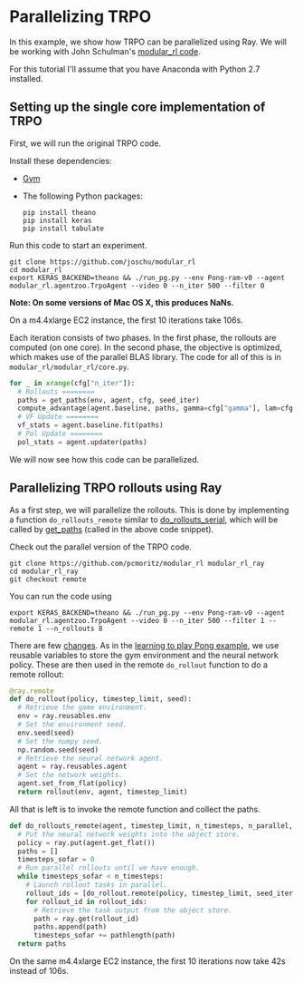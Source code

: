 # Parallelizing TRPO

In this example, we show how TRPO can be parallelized using Ray. We will be
working with John Schulman's
[modular_rl code](https://github.com/joschu/modular_rl).

For this tutorial I'll assume that you have Anaconda with Python 2.7 installed.

## Setting up the single core implementation of TRPO

First, we will run the original TRPO code.

Install these dependencies:

- [Gym](https://gym.openai.com/)
- The following Python packages:

    ```
    pip install theano
    pip install keras
    pip install tabulate
    ```

Run this code to start an experiment.
```
git clone https://github.com/joschu/modular_rl
cd modular_rl
export KERAS_BACKEND=theano && ./run_pg.py --env Pong-ram-v0 --agent modular_rl.agentzoo.TrpoAgent --video 0 --n_iter 500 --filter 0
```

**Note: On some versions of Mac OS X, this produces NaNs.**

On a m4.4xlarge EC2 instance, the first 10 iterations take 106s.


Each iteration consists of two phases. In the first phase, the rollouts are
computed (on one core). In the second phase, the objective is optimized, which
makes use of the parallel BLAS library. The code for all of this is in
`modular_rl/modular_rl/core.py`.

```python
for _ in xrange(cfg["n_iter"]):
  # Rollouts ========
  paths = get_paths(env, agent, cfg, seed_iter)
  compute_advantage(agent.baseline, paths, gamma=cfg["gamma"], lam=cfg["lam"])
  # VF Update ========
  vf_stats = agent.baseline.fit(paths)
  # Pol Update ========
  pol_stats = agent.updater(paths)
```

We will now see how this code can be parallelized.

## Parallelizing TRPO rollouts using Ray

As a first step, we will parallelize the rollouts. This is done by implementing
a function `do_rollouts_remote` similar to
[do_rollouts_serial](https://github.com/joschu/modular_rl/blob/46a6f9a0d363a7bc1c7325ff17e2eb684612a388/modular_rl/core.py#L137),
which will be called by
[get_paths](https://github.com/joschu/modular_rl/blob/46a6f9a0d363a7bc1c7325ff17e2eb684612a388/modular_rl/core.py#L102)
(called in the above code snippet).

Check out the parallel version of the TRPO code.

```
git clone https://github.com/pcmoritz/modular_rl modular_rl_ray
cd modular_rl_ray
git checkout remote
```

You can run the code using
```
export KERAS_BACKEND=theano && ./run_pg.py --env Pong-ram-v0 --agent modular_rl.agentzoo.TrpoAgent --video 0 --n_iter 500 --filter 1 --remote 1 --n_rollouts 8
```

There are few [changes](https://github.com/joschu/modular_rl/compare/master...pcmoritz:23d3ebc).
As in the [learning to play Pong example](https://github.com/ray-project/ray/tree/master/examples/rl_pong),
we use reusable variables to store the gym environment and the neural network policy. These are
then used in the remote `do_rollout` function to do a remote rollout:

```python
@ray.remote
def do_rollout(policy, timestep_limit, seed):
  # Retrieve the game environment.
  env = ray.reusables.env
  # Set the environment seed.
  env.seed(seed)
  # Set the numpy seed.
  np.random.seed(seed)
  # Retrieve the neural network agent.
  agent = ray.reusables.agent
  # Set the network weights.
  agent.set_from_flat(policy)
  return rollout(env, agent, timestep_limit)
```

All that is left is to invoke the remote function and collect the paths.

```python
def do_rollouts_remote(agent, timestep_limit, n_timesteps, n_parallel, seed_iter):
  # Put the neural network weights into the object store.
  policy = ray.put(agent.get_flat())
  paths = []
  timesteps_sofar = 0
  # Run parallel rollouts until we have enough.
  while timesteps_sofar < n_timesteps:
    # Launch rollout tasks in parallel.
    rollout_ids = [do_rollout.remote(policy, timestep_limit, seed_iter.next()) for i in range(n_parallel)]
    for rollout_id in rollout_ids:
      # Retrieve the task output from the object store.
      path = ray.get(rollout_id)
      paths.append(path)
      timesteps_sofar += pathlength(path)
  return paths
```

On the same m4.4xlarge EC2 instance, the first 10 iterations now take 42s instead of
106s.
